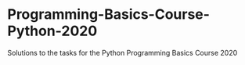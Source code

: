 # Programming-Basics-Course-Python-2020
Solutions to the tasks for the Python Programming Basics Course 2020

